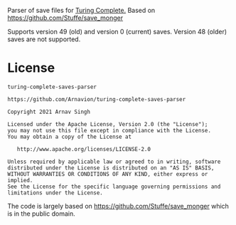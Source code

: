 Parser of save files for [Turing Complete.](https://turingcomplete.game/) Based on https://github.com/Stuffe/save_monger

Supports version 49 (old) and version 0 (current) saves. Version 48 (older) saves are not supported.

# License

```
turing-complete-saves-parser

https://github.com/Arnavion/turing-complete-saves-parser

Copyright 2021 Arnav Singh

Licensed under the Apache License, Version 2.0 (the "License");
you may not use this file except in compliance with the License.
You may obtain a copy of the License at

   http://www.apache.org/licenses/LICENSE-2.0

Unless required by applicable law or agreed to in writing, software
distributed under the License is distributed on an "AS IS" BASIS,
WITHOUT WARRANTIES OR CONDITIONS OF ANY KIND, either express or implied.
See the License for the specific language governing permissions and
limitations under the License.
```

The code is largely based on https://github.com/Stuffe/save_monger which is in the public domain.
